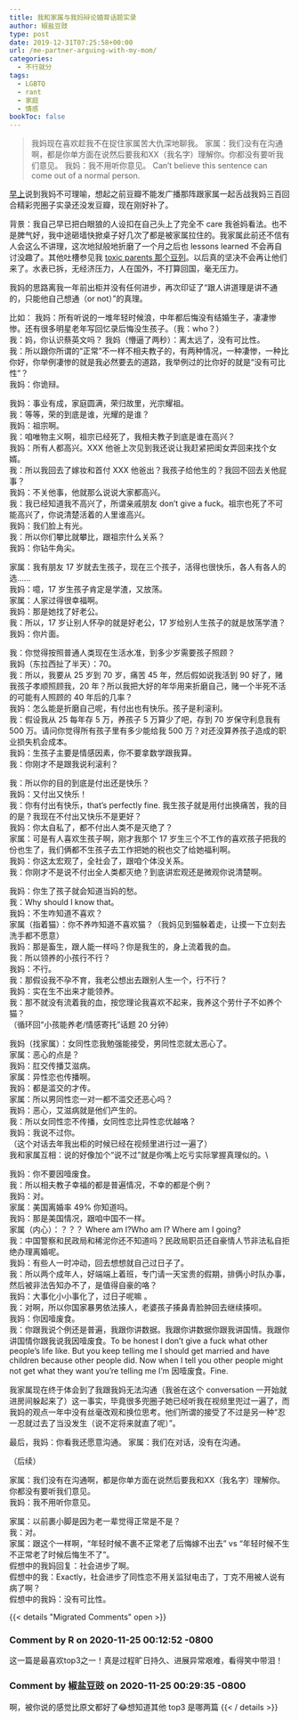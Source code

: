 ```yaml
---
title: 我和家属与我妈辩论婚育话题实录
author: 椒盐豆豉
type: post
date: 2019-12-31T07:25:58+00:00
url: /me-partner-arguing-with-my-mom/
categories:
  - 不行就分
tags:
  - LGBTQ
  - rant
  - 家庭
  - 情感
bookToc: false
---
```

> 我妈现在喜欢趁我不在捉住家属苦大仇深地聊我。
> 家属：我们没有在沟通啊，都是你单方面在说然后要我和XX（我名字）理解你。你都没有要听我们意见。
> 我妈：我不用听你意见。
> Can’t believe this sentence can come out of a normal person.
> 

[早上](https://www.douban.com/doubanapp/dispatch?uri=/status/2744414049/)说到我妈不可理喻，想起之前豆瓣不能发广播那阵跟家属一起舌战我妈三百回合精彩兜圈子实录还没发豆瓣，现在刚好补了。

背景：我自己早已把白眼狼的人设扣在自己头上了完全不 care 我爸妈看法。也不是脾气好，我中途砸墙快掀桌子好几次了都是被家属拉住的。我家属此前还不信有人会这么不讲理，这次地狱般地折磨了一个月之后也 lessons learned 不会再自讨没趣了。其他吐槽参见我 [toxic parents 那个豆列](https://www.douban.com/doubanapp/dispatch?uri=/doulist/120720601/)。以后真的坚决不会再让他们来了。水表已拆，无经济压力，人在国外，不打算回国，毫无压力。

我妈的思路离我一年前出柜并没有任何进步，再次印证了“跟人讲道理是讲不通的，只能他自己想通（or not）”的真理。

比如：
我妈：所有听说的一堆年轻时候浪，中年都后悔没有结婚生子，凄凄惨惨。还有很多明星老年写回忆录后悔没生孩子。（我：who？）\
我：妈，你认识蔡英文吗？
我妈（懵逼了两秒）：离太远了，没有可比性。\
我：所以跟你所谓的“正常”不一样不相夫教子的，有两种情况，一种凄惨，一种比你好，你举例凄惨的就是我必然要去的道路，我举例过的比你好的就是“没有可比性”？\
我妈：你诡辩。

我妈：事业有成，家庭圆满，荣归故里，光宗耀祖。\
我：等等，荣的到底是谁，光耀的是谁？\
我妈：祖宗啊。\
我：咱唯物主义啊，祖宗已经死了，我相夫教子到底是谁在高兴？\
我妈：所有人都高兴。XXX 他爸上次见到我还说让我赶紧把闺女弄回来找个女婿。\
我：所以我回去了嫁妆和首付 XXX 他爸出？我孩子给他生的？我回不回去关他屁事？\
我妈：不关他事，他就那么说说大家都高兴。\
我：我已经知道我不高兴了，所谓亲戚朋友 don’t give a fuck。祖宗也死了不可能高兴了，你说清楚活着的人里谁高兴。\
我妈：我们脸上有光。\
我：所以你们攀比就攀比，跟祖宗什么关系？\
我妈：你钻牛角尖。

家属：我有朋友 17 岁就去生孩子，现在三个孩子，活得也很快乐，各人有各人的选……\
我妈：噫，17 岁生孩子肯定是学渣，又放荡。\
家属：人家过得很幸福啊。\
我妈：那是她找了好老公。\
我：所以，17 岁让别人怀孕的就是好老公，17 岁给别人生孩子的就是放荡学渣？\
我妈：你片面。

我：你觉得按照普通人类现在生活水准，到多少岁需要孩子照顾？\
我妈（东拉西扯了半天）：70。\
我：所以，我要从 25 岁到 70 岁，痛苦 45 年，然后假如说我活到 90 好了，赌我孩子孝顺照顾我，20 年？所以我把大好的年华用来折磨自己，赌一个半死不活的可能有人照顾的 40 年后的几率？\
我妈：怎么能是折磨自己呢，有付出也有快乐。孩子是利滚利。\
我：假设我从 25 每年存 5 万，养孩子 5 万算少了吧，存到 70 岁保守利息我有 500 万。请问你觉得所有孩子里有多少能给我 500 万？对还没算养孩子造成的职业损失机会成本。\
我妈：生孩子主要是情感因素，你不要拿数学跟我算。\
我：你刚才不是跟我说利滚利？

我：所以你的目的到底是付出还是快乐？\
我妈：又付出又快乐！\
我：你有付出有快乐，that’s perfectly fine. 我生孩子就是用付出换痛苦，我的目的是？我现在不付出又快乐不是更好？\
我妈：你太自私了，都不付出人类不是灭绝了？\
家属：可是有人喜欢生孩子啊，刚才我那个 17 岁生三个不工作的喜欢孩子把我的份也生了，我们俩都不生孩子去工作把她的税也交了给她福利啊。\
我妈：你这太宏观了，全社会了，跟咱个体没关系。\
我：你刚才不是说不付出全人类都灭绝？到底讲宏观还是微观你说清楚啊。

我妈：你生了孩子就会知道当妈的愁。\
我：Why should I know that。\
我妈：不生咋知道不喜欢？\
家属（指着猫）：你不养咋知道不喜欢猫？（我妈见到猫躲着走，让摸一下立刻去洗手都不愿意）\
我妈：那是畜生，跟人能一样吗？你是我生的，身上流着我的血。\
我：所以领养的小孩行不行？\
我妈：不行。\
我：那假设我不孕不育，我老公想出去跟别人生一个，行不行？\
我妈：实在生不出来才能领养。\
我：那不就没有流着我的血，按您理论我喜欢不起来，我养这个劳什子不如养个猫？\
（循环回“小孩能养老/情感寄托”话题 20 分钟）

我妈（找家属）：女同性恋我勉强能接受，男同性恋就太恶心了。\
家属：恶心的点是？\
我妈：肛交传播艾滋病。\
家属：异性恋也传播啊。\
我妈：都是滥交的才传。\
家属：所以男同性恋一对一都不滥交还恶心吗？\
我妈：恶心，艾滋病就是他们产生的。\
我：所以女同性恋不传播，女同性恋比异性恋优越咯？\
我妈：我说不过你。\
（这个对话去年我出柜的时候已经在视频里进行过一遍了）\
我和家属互相：说的好像加个“说不过”就是你嘴上吃亏实际掌握真理似的。\

我妈：你不要因噎废食。\
我：所以相夫教子幸福的都是普遍情况，不幸的都是个例？\
我妈：对。\
家属：美国离婚率 49% 你知道吗。\
我妈：那是美国情况，跟咱中国不一样。\
家属（内心）：？？？ Where am I?Who am I? Where am I going?\
我：中国警察和民政局和稀泥你还不知道吗？民政局职员还自豪情人节非法私自拒绝办理离婚呢。\
我妈：有些人一时冲动，回去想想就自己过日子了。\
我：所以两个成年人，好端端上着班，专门请一天宝贵的假期，排俩小时队办事，然后被非法告知办不了，是值得自豪的咯？\
我妈：大事化小小事化了，过日子呢嘛 。\
我：对啊，所以你国家暴男依法揍人，老婆孩子揍鼻青脸肿回去继续揍呗。\
我妈：你因噎废食。\
我：你跟我说个例还是普遍，我跟你讲数据。我跟你讲数据你跟我讲国情。我跟你讲国情你跟我说我因噎废食。To be honest I don’t give a fuck what other people’s life like. But you keep telling me I should get married and have children because other people did. Now when I tell you other people might not get what they want you’re telling me I’m 因噎废食。Fine.

我家属现在终于体会到了我跟我妈无法沟通（我爸在这个 conversation 一开始就进房间躲起来了）这一事实，毕竟很多兜圈子她已经听我在视频里兜过一遍了，而我妈的观点一年中没有丝毫改观和换位思考。他们所谓的接受了不过是另一种“忍一忍就过去了当没发生（说不定将来就直了呢）”。

最后，我妈：你看我还愿意沟通。
家属：我们在对话，没有在沟通。

（后续）

家属：我们没有在沟通啊，都是你单方面在说然后要我和XX（我名字）理解你。你都没有要听我们意见。\
我妈：我不用听你意见。

家属：以前裹小脚是因为老一辈觉得正常是不是？\
我：对。\
家属：跟这个一样啊，“年轻时候不裹不正常老了后悔嫁不出去” vs “年轻时候不生不正常老了时候后悔生不了”。\
假想中的我妈回复：社会进步了啊。\
假想中的我：Exactly，社会进步了同性恋不用关监狱电击了，丁克不用被人说有病了啊？\
假想中的我妈：没有可比性。



{{< details "Migrated Comments" open >}}

### Comment by R on 2020-11-25 00:12:52 -0800
这一篇是最喜欢top3之一！真是过程旷日持久、进展异常艰难，看得笑中带泪！

### Comment by 椒盐豆豉 on 2020-11-25 00:29:35 -0800
啊，被你说的感觉比原文都好了😂想知道其他 top3 是哪两篇
{{< / details >}}